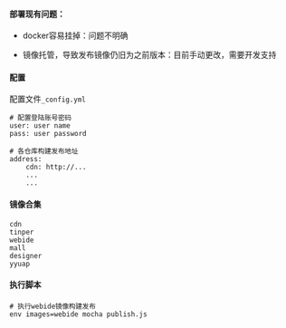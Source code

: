 #### 部署现有问题：

* docker容易挂掉：问题不明确


* 镜像托管，导致发布镜像仍旧为之前版本：目前手动更改，需要开发支持




#### 配置

配置文件`_config.yml`

```
# 配置登陆账号密码
user: user name
pass: user password

# 各仓库构建发布地址
address:
    cdn: http://...
    ...
    ...
```

#### 镜像合集

```
cdn
tinper
webide
mall
designer
yyuap
```

#### 执行脚本

```
# 执行webide镜像构建发布
env images=webide mocha publish.js
```

